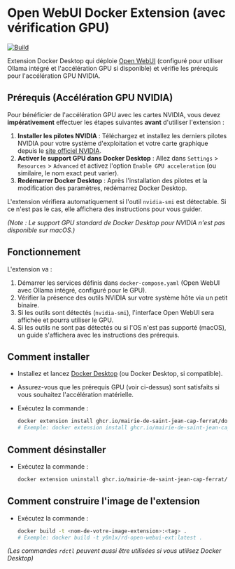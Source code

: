 # Open WebUI Docker Extension (avec vérification GPU)

[![Build](https://github.com/mairie-de-saint-jean-cap-ferrat/docker-desktop-rdx-open-webui/actions/workflows/build.yaml/badge.svg?branch=main&event=release)](https://github.com/mairie-de-saint-jean-cap-ferrat/docker-desktop-rdx-open-webui/actions/workflows/build.yaml)

Extension Docker Desktop qui déploie [Open WebUI](https://docs.openwebui.com/) (configuré pour utiliser Ollama intégré et l'accélération GPU si disponible) et vérifie les prérequis pour l'accélération GPU NVIDIA.

## Prérequis (Accélération GPU NVIDIA)

Pour bénéficier de l'accélération GPU avec les cartes NVIDIA, vous devez **impérativement** effectuer les étapes suivantes **avant** d'utiliser l'extension :

1.  **Installer les pilotes NVIDIA** : Téléchargez et installez les derniers pilotes NVIDIA pour votre système d'exploitation et votre carte graphique depuis le [site officiel NVIDIA](https://www.nvidia.com/Download/index.aspx).
2.  **Activer le support GPU dans Docker Desktop** : Allez dans `Settings` > `Resources` > `Advanced` et activez l'option `Enable GPU acceleration` (ou similaire, le nom exact peut varier).
3.  **Redémarrer Docker Desktop** : Après l'installation des pilotes et la modification des paramètres, redémarrez Docker Desktop.

L'extension vérifiera automatiquement si l'outil `nvidia-smi` est détectable. Si ce n'est pas le cas, elle affichera des instructions pour vous guider.

*(Note : Le support GPU standard de Docker Desktop pour NVIDIA n'est pas disponible sur macOS.)*

## Fonctionnement

L'extension va :

1.  Démarrer les services définis dans `docker-compose.yaml` (Open WebUI avec Ollama intégré, configuré pour le GPU).
2.  Vérifier la présence des outils NVIDIA sur votre système hôte via un petit binaire.
3.  Si les outils sont détectés (`nvidia-smi`), l'interface Open WebUI sera affichée et pourra utiliser le GPU.
4.  Si les outils ne sont pas détectés ou si l'OS n'est pas supporté (macOS), un guide s'affichera avec les instructions des prérequis.

## Comment installer

- Installez et lancez [Docker Desktop](https://www.docker.com/products/docker-desktop/) (ou Docker Desktop, si compatible).
- Assurez-vous que les prérequis GPU (voir ci-dessus) sont satisfaits si vous souhaitez l'accélération matérielle.
- Exécutez la commande :

  ```sh
  docker extension install ghcr.io/mairie-de-saint-jean-cap-ferrat/docker-desktop-rdx-open-webui:<tag>
  # Exemple: docker extension install ghcr.io/mairie-de-saint-jean-cap-ferrat/docker-desktop-rdx-open-webui:latest
  ```

## Comment désinstaller

- Exécutez la commande :

  ```sh
  docker extension uninstall ghcr.io/mairie-de-saint-jean-cap-ferrat/docker-desktop-rdx-open-webui:<tag>
  ```

## Comment construire l'image de l'extension

- Exécutez la commande :

  ```sh
  docker build -t <nom-de-votre-image-extension>:<tag> .
  # Exemple: docker build -t y0n1x/rd-open-webui-ext:latest .
  ```

*(Les commandes `rdctl` peuvent aussi être utilisées si vous utilisez Docker Desktop)*
